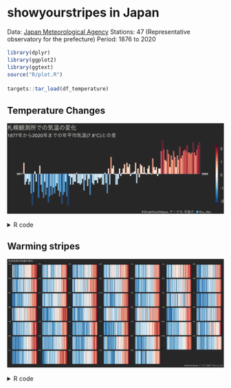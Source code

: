 
<!-- README.md is generated from README.Rmd. Please edit that file -->

# showyourstripes in Japan

Data: [Japan Meteorological Agency](http://www.jma.go.jp/jma/index.html)
Stations: 47 (Representative observatory for the prefecture) Period:
1876 to 2020

``` r
library(dplyr)
library(ggplot2)
library(ggtext)
source("R/plot.R")

targets::tar_load(df_temperature)
```

## Temperature Changes

![](figures/output.gif)

<details>
<summary>
R code
</summary>

``` r
df_temperature$block_no %>%
  unique() %>%
  purrr::walk(
    function(.x) {
      # png(glue::glue("figures/block_no{.x}.png"),
      #     width = 1200,
      #     height = 550,
      #     res = 320)
      df_temperature %>%
        filter(block_no == .x) %>%
        plot_temperature_changes()
      # dev.off()
      ggsave(glue::glue("figures/block_no{.x}.png"),
             width = 1200,
             height = 500,
             units = "px",
             dpi = 320)
    }
)
```

</details>

## Warming stripes

![](figures/panel.png)

<details>
<summary>
R code
</summary>

``` r
df_temperature$block_no %>%
  unique() %>%
  purrr::walk(
    function(.x) {
      df_temperature %>%
        filter(block_no == .x) %>%
        filter(!is.na(value), is.na(note)) %>%
        plot_warming_stripes()
      ggsave(glue::glue("figures/stripes_block_no{.x}.png"),
             width = 1200,
             height = 500,
             units = "px",
             dpi = 320)
    }
  )
```

``` r
tile_output <- function(block_no) {
  block_no %>%
    purrr::map(
      ~ df_temperature %>%
        filter(block_no == .x) %>%
        .plot_warming_stripes() +
        labs(tag = df_temperature %>%
               filter(block_no == .x) %>%
               pull(station_name) %>%
               .[1])) %>%
    patchwork::wrap_plots() +
    patchwork::plot_layout(ncol = 7) +
    patchwork::plot_annotation(theme = theme(text = element_text(colour = "#FFFFEE",
                                                                 family = "TsukuARdGothic-Regular"),
                                            plot.background = element_rect(fill = "#272728",
                                                                           colour = "transparent"),
                                             panel.border = element_blank()),
                               title = "日本各地の気温の変化",
                               caption = "#ShowYourStripes, データ元: 気象庁, 作成: @u_ribo")
}
tile_output(df_temperature$block_no %>%
              unique())
ggsave(here::here("figures/panel.png"), width = 16, height = 8, dpi = 300)
```

</details>
